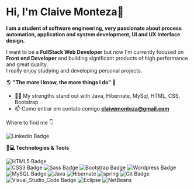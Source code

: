 # Hi, I'm Claive Monteza👋

**I am a student of software engineering, very passionate about process automation, application and system development, UI and UX Interface design.**

I want to be a **FullStack Web Developer** but now I'm currently focused on **Front end Developer** and building significant products of high performance and great quality.<br/> 
I really enjoy studying and developing personal projects. 

   🌎 **"The more I know, the more things I do"** 🧠

- 👨‍💻 My strengths stand out with Java, Hibernate, MySql, HTML, CSS, Bootstrap
- 📫 Como entrar em contato comigo **[claivemonteza@gmail.com](mailto:claivemonteza@gmail.com)**


 Where to find me 👇
 
![Linkedin Badge](https://img.shields.io/badge/LinkedIn-0077B5?style=for-the-badge&logo=linkedin&logoColor=white&link=https://www.linkedin.com/in/claive-monteza-1b157a149/)  

**🚀💻 Technologies & Tools**

![HTML5 Badge](https://img.shields.io/badge/HTML5-E34F26?style=flat&logo=html5&logoColor=white)  
![CSS3 Badge](https://img.shields.io/badge/CSS3-1572B6?style=flat&logo=css3&logoColor=white) 
![Sass Badge](https://img.shields.io/badge/Sass-CC6699?style=flat&logo=sass&logoColor=white) 
![Bootstrap Badge](https://img.shields.io/badge/Bootstrap-563D7C?style=flat&logo=bootstrap&logoColor=white) 
![Wordpress Badge](https://img.shields.io/badge/Wordpress-21759B?style=flat&logo=wordpress&logoColor=white) 
![MySQL Badge](https://img.shields.io/badge/MySQL-00000F?style=flat&logo=mysql&logoColor=white) 
![Java](https://img.shields.io/badge/java-grey?style=flat&logo=java&logoColor=white) 
![Hibernate](https://img.shields.io/badge/hibernate-21759B?style=flat&logo=hibernate&logoColor=white) 
![spring](https://img.shields.io/badge/spring-6DB33F?style=flat&logo=spring&logoColor=white) 
![Git Badge](https://img.shields.io/badge/Git-F05032?style=flat&logo=git&logoColor=white) 
![Visual_Studio_Code Badge](https://img.shields.io/badge/Visual_Studio_Code-0078D4?style=flat&logo=visual%20studio%20code&logoColor=white)
![Eclipse](https://img.shields.io/badge/eclipse-0078D4?style=flat&logo=eclipse&logoColor=white) 
![NetBeans](https://img.shields.io/badge/netbeans-grey?style=flat&logo=netbeans&logoColor=white) 
